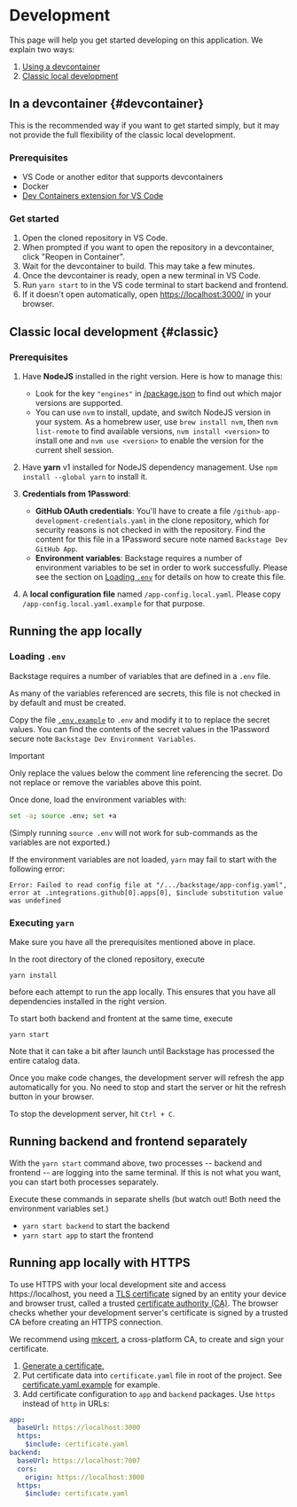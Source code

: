 # Development

This page will help you get started developing on this application. We explain two ways:

1. [Using a devcontainer](#devcontainer)
2. [Classic local development](#classic)

## In a devcontainer {#devcontainer}

This is the recommended way if you want to get started simply, but it may not provide the full flexibility of the classic local development.

### Prerequisites

- VS Code or another editor that supports devcontainers
- Docker
- [Dev Containers extension for VS Code](https://marketplace.visualstudio.com/items?itemName=ms-vscode-remote.remote-containers)

### Get started

1. Open the cloned repository in VS Code.
2. When prompted if you want to open the repository in a devcontainer, click "Reopen in Container".
3. Wait for the devcontainer to build. This may take a few minutes.
4. Once the devcontainer is ready, open a new terminal in VS Code.
5. Run `yarn start` to in the VS code terminal to start backend and frontend.
6. If it doesn't open automatically, open [https://localhost:3000/](https://localhost:3000/) in your browser.

## Classic local development {#classic}

### Prerequisites

1. Have **NodeJS** installed in the right version. Here is how to manage this:

   - Look for the key `"engines"` in [/package.json](../package.json) to find
     out which major versions are supported.
   - You can use `nvm` to install, update, and switch NodeJS version in your
     system. As a homebrew user, use `brew install nvm`, then `nvm list-remote`
     to find available versions, `nvm install <version>` to install one and
     `nvm use <version>` to enable the version for the current shell session.

2. Have **yarn** v1 installed for NodeJS dependency management. Use
   `npm install --global yarn` to install it.

3. **Credentials from 1Password**:

   - **GitHub OAuth credentials**: You'll have to create a file
     `/github-app-development-credentials.yaml` in the clone repository, which
     for security reasons is not checked in with the repository. Find the
     content for this file in a 1Password secure note named `Backstage Dev GitHub App`.
   - **Environment variables**: Backstage requires a number of environment
     variables to be set in order to work successfully. Please see the section
     on [Loading `.env`](#loading-env) for details on how to create this file.

4. A **local configuration file** named `/app-config.local.yaml`. Please copy
   `/app-config.local.yaml.example` for that purpose.

## Running the app locally

### Loading `.env`

Backstage requires a number of variables that are defined in a `.env` file.

As many of the variables referenced are secrets, this file is not checked in by
default and must be created.

Copy the file [`.env.example`](../.env.example) to `.env` and modify it to
to replace the secret values. You can find the contents of the secret values in
the 1Password secure note `Backstage Dev Environment Variables`.

> [!IMPORTANT]
> Only replace the values below the comment line referencing the secret.
> Do not replace or remove the variables above this point.

Once done, load the environment variables with:

```bash
set -a; source .env; set +a
```

(Simply running `source .env` will not work for sub-commands as the variables are
not exported.)

If the environment variables are not loaded, `yarn` may fail to start with the
following error:

```nohighlight
Error: Failed to read config file at "/.../backstage/app-config.yaml", error at .integrations.github[0].apps[0], $include substitution value was undefined
```

### Executing `yarn`

Make sure you have all the prerequisites mentioned above in place.

In the root directory of the cloned repository, execute

    yarn install

before each attempt to run the app locally. This ensures that you have all
dependencies installed in the right version.

To start both backend and frontent at the same time, execute

    yarn start

Note that it can take a bit after launch until Backstage has processed the
entire catalog data.

Once you make code changes, the development server will refresh the app
automatically for you. No need to stop and start the server or hit the refresh
button in your browser.

To stop the development server, hit `Ctrl + C`.

## Running backend and frontend separately

With the `yarn start` command above, two processes -- backend and frontend -- are
logging into the same terminal. If this is not what you want, you can start both
processes separately.

Execute these commands in separate shells (but watch out! Both need the
environment variables set.)

- `yarn start backend` to start the backend
- `yarn start app` to start the frontend

## Running app locally with HTTPS

To use HTTPS with your local development site and access https://localhost,
you need a [TLS certificate](https://en.wikipedia.org/wiki/Public_key_certificate#TLS/SSL_server_certificate)
signed by an entity your device and browser trust, called a trusted
[certificate authority (CA)](https://en.wikipedia.org/wiki/Certificate_authority).
The browser checks whether your development server's certificate is signed
by a trusted CA before creating an HTTPS connection.

We recommend using [mkcert](https://github.com/FiloSottile/mkcert),
a cross-platform CA, to create and sign your certificate.

1. [Generate a certificate.](https://web.dev/articles/how-to-use-local-https#setup)
2. Put certificate data into `certificate.yaml` file in root of the project. See [certificate.yaml.example](../certificate.yaml.example) for example.
3. Add certificate configuration to `app` and `backend` packages. Use `https` instead of `http` in URLs:

```yaml
app:
  baseUrl: https://localhost:3000
  https:
    $include: certificate.yaml
backend:
  baseUrl: https://localhost:7007
  cors:
    origin: https://localhost:3000
  https:
    $include: certificate.yaml
```
